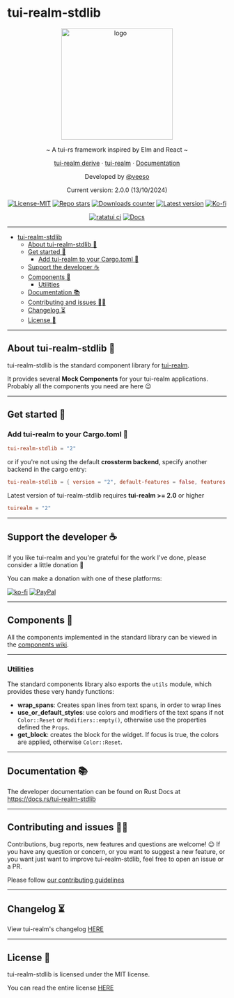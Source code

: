 # tui-realm-stdlib

<p align="center">
  <img src="/docs/images/tui-realm.svg" width="256" alt="logo" height="256" />
</p>

<p align="center">~ A tui-rs framework inspired by Elm and React ~</p>
<p align="center">
  <a href="https://github.com/veeso/tuirealm_derive" target="_blank">tui-realm derive</a>
  ·
  <a href="https://github.com/veeso/tui-realm" target="_blank">tui-realm</a>
  ·
  <a href="https://docs.rs/tui-realm-stdlib" target="_blank">Documentation</a>
</p>

<p align="center">Developed by <a href="https://veeso.github.io/" target="_blank">@veeso</a></p>
<p align="center">Current version: 2.0.0 (13/10/2024)</p>

<p align="center">
  <a href="https://opensource.org/licenses/MIT"
    ><img
      src="https://img.shields.io/badge/License-MIT-teal.svg"
      alt="License-MIT"
  /></a>
  <a href="https://github.com/veeso/tui-realm-stdlib/stargazers"
    ><img
      src="https://img.shields.io/github/stars/veeso/tui-realm-stdlib.svg"
      alt="Repo stars"
  /></a>
  <a href="https://crates.io/crates/tui-realm-stdlib"
    ><img
      src="https://img.shields.io/crates/d/tui-realm-stdlib.svg"
      alt="Downloads counter"
  /></a>
  <a href="https://crates.io/crates/tui-realm-stdlib"
    ><img
      src="https://img.shields.io/crates/v/tui-realm-stdlib.svg"
      alt="Latest version"
  /></a>
  <a href="https://ko-fi.com/veeso">
    <img
      src="https://img.shields.io/badge/donate-ko--fi-red"
      alt="Ko-fi"
  /></a>
</p>
<p align="center">
  <a href="https://github.com/veeso/tui-realm-stdlib/actions"
    ><img
      src="https://github.com/veeso/tui-realm-stdlib/workflows/ratatui/badge.svg"
      alt="ratatui ci"
  /></a>
  <a href="https://docs.rs/tui-realm-stdlib"
    ><img
      src="https://docs.rs/tui-realm-stdlib/badge.svg"
      alt="Docs"
  /></a>
</p>

---

- [tui-realm-stdlib](#tui-realm-stdlib)
  - [About tui-realm-stdlib 👑](#about-tui-realm-stdlib-)
  - [Get started 🏁](#get-started-)
    - [Add tui-realm to your Cargo.toml 🦀](#add-tui-realm-to-your-cargotoml-)
  - [Support the developer ☕](#support-the-developer-)
  - [Components 🎨](#components-)
    - [Utilities](#utilities)
  - [Documentation 📚](#documentation-)
  - [Contributing and issues 🤝🏻](#contributing-and-issues-)
  - [Changelog ⏳](#changelog-)
  - [License 📃](#license-)

---

## About tui-realm-stdlib 👑

tui-realm-stdlib is the standard component library for [tui-realm](https://github.com/veeso/tui-realm).

It provides several **Mock Components** for your tui-realm applications. Probably all the components you need are here 😉

---

## Get started 🏁

### Add tui-realm to your Cargo.toml 🦀

```toml
tui-realm-stdlib = "2"
```

or if you're not using the default **crossterm backend**, specify another backend in the cargo entry:

```toml
tui-realm-stdlib = { version = "2", default-features = false, features = [ "termion" ] }
```

Latest version of tui-realm-stdlib requires **tui-realm >= 2.0** or higher

```toml
tuirealm = "2"
```

---

## Support the developer ☕

If you like tui-realm and you're grateful for the work I've done, please consider a little donation 🥳

You can make a donation with one of these platforms:

[![ko-fi](https://img.shields.io/badge/Ko--fi-F16061?style=for-the-badge&logo=ko-fi&logoColor=white)](https://ko-fi.com/veeso)
[![PayPal](https://img.shields.io/badge/PayPal-00457C?style=for-the-badge&logo=paypal&logoColor=white)](https://www.paypal.me/chrisintin)

---

## Components 🎨

All the components implemented in the standard library can be viewed in the [components wiki](/docs/components.md).

---

### Utilities

The standard components library also exports the `utils` module, which provides these very handy functions:

- **wrap_spans**: Creates span lines from text spans, in order to wrap lines
- **use_or_default_styles**: use colors and modifiers of the text spans if not `Color::Reset` or `Modifiers::empty()`, otherwise use the properties defined the `Props`.
- **get_block**: creates the block for the widget. If focus is true, the colors are applied, otherwise `Color::Reset`.

---

## Documentation 📚

The developer documentation can be found on Rust Docs at <https://docs.rs/tui-realm-stdlib>

---

## Contributing and issues 🤝🏻

Contributions, bug reports, new features and questions are welcome! 😉
If you have any question or concern, or you want to suggest a new feature, or you want just want to improve tui-realm-stdlib, feel free to open an issue or a PR.

Please follow [our contributing guidelines](CONTRIBUTING.md)

---

## Changelog ⏳

View tui-realm's changelog [HERE](CHANGELOG.md)

---

## License 📃

tui-realm-stdlib is licensed under the MIT license.

You can read the entire license [HERE](LICENSE)
